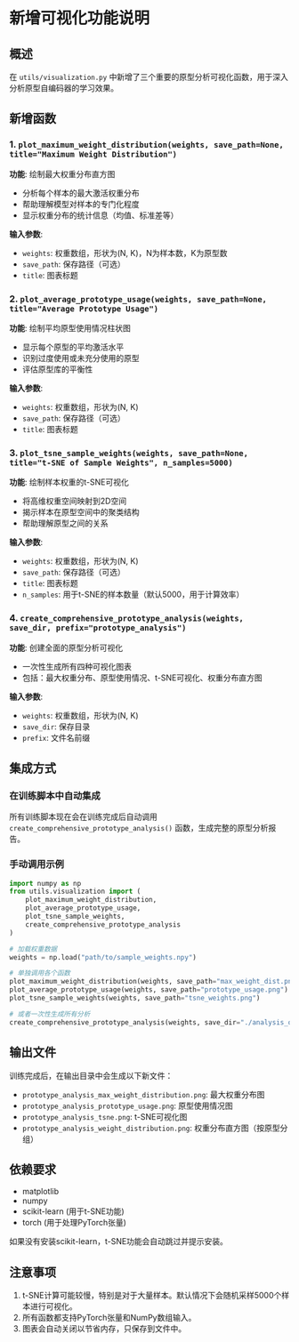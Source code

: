 # 新增可视化功能说明

## 概述

在 `utils/visualization.py` 中新增了三个重要的原型分析可视化函数，用于深入分析原型自编码器的学习效果。

## 新增函数

### 1. `plot_maximum_weight_distribution(weights, save_path=None, title="Maximum Weight Distribution")`

**功能**: 绘制最大权重分布直方图
- 分析每个样本的最大激活权重分布
- 帮助理解模型对样本的专门化程度
- 显示权重分布的统计信息（均值、标准差等）

**输入参数**:
- `weights`: 权重数组，形状为(N, K)，N为样本数，K为原型数
- `save_path`: 保存路径（可选）
- `title`: 图表标题

### 2. `plot_average_prototype_usage(weights, save_path=None, title="Average Prototype Usage")`

**功能**: 绘制平均原型使用情况柱状图
- 显示每个原型的平均激活水平
- 识别过度使用或未充分使用的原型
- 评估原型库的平衡性

**输入参数**:
- `weights`: 权重数组，形状为(N, K)
- `save_path`: 保存路径（可选）
- `title`: 图表标题

### 3. `plot_tsne_sample_weights(weights, save_path=None, title="t-SNE of Sample Weights", n_samples=5000)`

**功能**: 绘制样本权重的t-SNE可视化
- 将高维权重空间映射到2D空间
- 揭示样本在原型空间中的聚类结构
- 帮助理解原型之间的关系

**输入参数**:
- `weights`: 权重数组，形状为(N, K)
- `save_path`: 保存路径（可选）
- `title`: 图表标题
- `n_samples`: 用于t-SNE的样本数量（默认5000，用于计算效率）

### 4. `create_comprehensive_prototype_analysis(weights, save_dir, prefix="prototype_analysis")`

**功能**: 创建全面的原型分析可视化
- 一次性生成所有四种可视化图表
- 包括：最大权重分布、原型使用情况、t-SNE可视化、权重分布直方图

**输入参数**:
- `weights`: 权重数组，形状为(N, K)
- `save_dir`: 保存目录
- `prefix`: 文件名前缀

## 集成方式

### 在训练脚本中自动集成

所有训练脚本现在会在训练完成后自动调用 `create_comprehensive_prototype_analysis()` 函数，生成完整的原型分析报告。

### 手动调用示例

```python
import numpy as np
from utils.visualization import (
    plot_maximum_weight_distribution,
    plot_average_prototype_usage,
    plot_tsne_sample_weights,
    create_comprehensive_prototype_analysis
)

# 加载权重数据
weights = np.load("path/to/sample_weights.npy")

# 单独调用各个函数
plot_maximum_weight_distribution(weights, save_path="max_weight_dist.png")
plot_average_prototype_usage(weights, save_path="prototype_usage.png")
plot_tsne_sample_weights(weights, save_path="tsne_weights.png")

# 或者一次性生成所有分析
create_comprehensive_prototype_analysis(weights, save_dir="./analysis_output")
```

## 输出文件

训练完成后，在输出目录中会生成以下新文件：
- `prototype_analysis_max_weight_distribution.png`: 最大权重分布图
- `prototype_analysis_prototype_usage.png`: 原型使用情况图
- `prototype_analysis_tsne.png`: t-SNE可视化图
- `prototype_analysis_weight_distribution.png`: 权重分布直方图（按原型分组）

## 依赖要求

- matplotlib
- numpy  
- scikit-learn (用于t-SNE功能)
- torch (用于处理PyTorch张量)

如果没有安装scikit-learn，t-SNE功能会自动跳过并提示安装。

## 注意事项

1. t-SNE计算可能较慢，特别是对于大量样本。默认情况下会随机采样5000个样本进行可视化。
2. 所有函数都支持PyTorch张量和NumPy数组输入。
3. 图表会自动关闭以节省内存，只保存到文件中。

